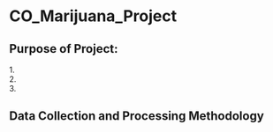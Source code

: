 # CO_Marijuana_Project

## Purpose of Project:<br>
1.<br>
2.<br>
3.<br>
## Data Collection and Processing Methodology<br>
